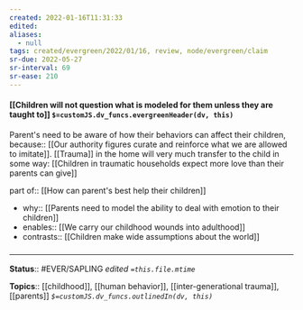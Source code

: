 ```yaml
---
created: 2022-01-16T11:31:33 
edited: 
aliases:
  - null
tags: created/evergreen/2022/01/16, review, node/evergreen/claim
sr-due: 2022-05-27
sr-interval: 69
sr-ease: 210
---
```


#### [[Children will not question what is modeled for them unless they are taught to]] `$=customJS.dv_funcs.evergreenHeader(dv, this)`

Parent's need to be aware of how their behaviors can affect their children, 
because:: [[Our authority figures curate and reinforce what we are allowed to imitate]].
[[Trauma]] in the home will very much transfer to the child in some way: [[Children in traumatic households expect more love than their parents can give]]

part of:: [[How can parent's best help their children]]

- why:: [[Parents need to model the ability to deal with emotion to their children]]
- enables:: [[We carry our childhood wounds into adulthood]]
- contrasts:: [[Children make wide assumptions about the world]]

### <hr class="footnote"/>

**Status**:: #EVER/SAPLING 
*edited `=this.file.mtime`*

**Topics**:: [[childhood]], [[human behavior]], [[inter-generational trauma]], [[parents]]
*`$=customJS.dv_funcs.outlinedIn(dv, this)`*
